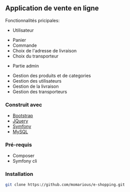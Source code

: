 ## Application de vente en ligne

Fonctionnalités pricipales:
- Utilisateur
* Panier
* Commande
* Choix de l'adresse de livraison
* Choix du transporteur
- Partie admin
* Gestion des produits et de categories
* Gestion des utilisateurs
* Gestion de la livraison
* Gestion des transporteurs

### Construit avec

* [Bootstrap](https://getbootstrap.com)
* [JQuery](https://jquery.com)
* [Symfony](https://symfony.com)
* [MySQL](https://www.mysql.com)

### Pré-requis

* Composer
* Symfony cli

### Installation

   ```sh
   git clone https://github.com/momarious/e-shopping.git
   ```
